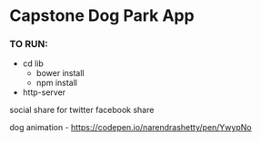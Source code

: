 # Capstone Dog Park App

### TO RUN:
* cd lib
    - bower install
    - npm install
* http-server

social share for twitter facebook share


dog animation - https://codepen.io/narendrashetty/pen/YwypNo